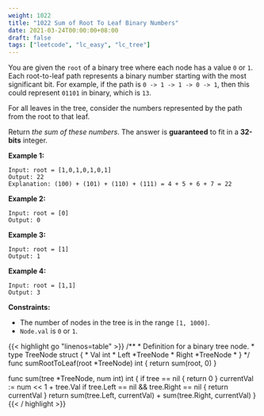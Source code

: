 ```yaml
---
weight: 1022
title: "1022 Sum of Root To Leaf Binary Numbers"
date: 2021-03-24T00:00:00+08:00
draft: false
tags: ["leetcode", "lc_easy", "lc_tree"]
---
```


You are given the `root` of a binary tree where each node has a value `0` or `1`.  Each root-to-leaf path represents a binary number starting with the most significant bit.  For example, if the path is `0 -> 1 -> 1 -> 0 -> 1`, then this could represent `01101` in binary, which is `13`.

For all leaves in the tree, consider the numbers represented by the path from the root to that leaf.

Return _the sum of these numbers_. The answer is **guaranteed** to fit in a **32-bits** integer.

**Example 1:**
```
Input: root = [1,0,1,0,1,0,1]
Output: 22
Explanation: (100) + (101) + (110) + (111) = 4 + 5 + 6 + 7 = 22
```
**Example 2:**
```
Input: root = [0]
Output: 0
```
**Example 3:**
```
Input: root = [1]
Output: 1
```
**Example 4:**
```
Input: root = [1,1]
Output: 3
```

**Constraints:**
- The number of nodes in the tree is in the range `[1, 1000]`.
- `Node.val` is `0` or `1`.

<div class="tabs"></div>
<div class="tab-content">
<div id="golang" class="lang">
{{< highlight go "linenos=table" >}}
/**
 * Definition for a binary tree node.
 * type TreeNode struct {
 *     Val int
 *     Left *TreeNode
 *     Right *TreeNode
 * }
 */
func sumRootToLeaf(root *TreeNode) int {
    return sum(root, 0)
}

func sum(tree *TreeNode, num int) int {
    if tree == nil {
        return 0
    }
    currentVal := num << 1 + tree.Val
    if tree.Left == nil && tree.Right == nil {
        return currentVal
    }
    return sum(tree.Left, currentVal) + sum(tree.Right, currentVal)
}
{{< / highlight >}}
</div>
</div>
